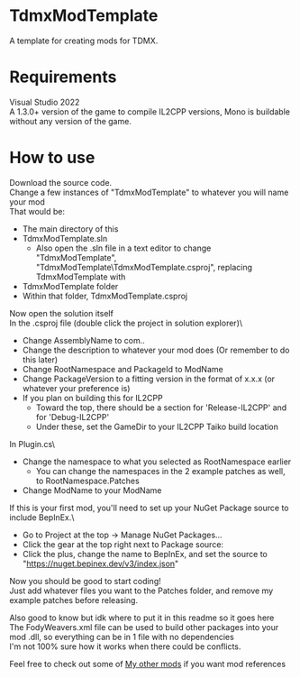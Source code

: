 # TdmxModTemplate
 A template for creating mods for TDMX.

# Requirements
 Visual Studio 2022\
 A 1.3.0+ version of the game to compile IL2CPP versions, Mono is buildable without any version of the game.

# How to use
Download the source code.\
Change a few instances of "TdmxModTemplate" to whatever you will name your mod <ModName>\
That would be:
- The main directory of this
- TdmxModTemplate.sln
   - Also open the .sln file in a text editor to change "TdmxModTemplate", "TdmxModTemplate\TdmxModTemplate.csproj", replacing TdmxModTemplate with <ModName>
- TdmxModTemplate folder
- Within that folder, TdmxModTemplate.csproj

Now open the solution itself\
In the .csproj file (double click the <ModName> project in solution explorer)\
- Change AssemblyName to com.<YourName>.<ModName>
- Change the description to whatever your mod does (Or remember to do this later)
- Change RootNamespace and PackageId to ModName
- Change PackageVersion to a fitting version in the format of x.x.x (or whatever your preference is)
- If you plan on building this for IL2CPP
   - Toward the top, there should be a section for 'Release-IL2CPP' and for 'Debug-IL2CPP'
   - Under these, set the GameDir to your IL2CPP Taiko build location

In Plugin.cs\
- Change the namespace to what you selected as RootNamespace earlier
   - You can change the namespaces in the 2 example patches as well, to RootNamespace.Patches
- Change ModName to your ModName

 If this is your first mod, you'll need to set up your NuGet Package source to include BepInEx.\
 - Go to Project at the top -> Manage NuGet Packages...
 - Click the gear at the top right next to Package source: 
 - Click the plus, change the name to BepInEx, and set the source to "https://nuget.bepinex.dev/v3/index.json"

 Now you should be good to start coding!\
 Just add whatever files you want to the Patches folder, and remove my example patches before releasing.
 
 Also good to know but idk where to put it in this readme so it goes here\
 The FodyWeavers.xml file can be used to build other packages into your mod .dll, so everything can be in 1 file with no dependencies\
 I'm not 100% sure how it works when there could be conflicts.


Feel free to check out some of [My other mods](https://docs.google.com/spreadsheets/d/1fuAAfK-0Vw74TwxXF5WVy1fh1ADsVzUkDd7dOHc7EdQ) if you want mod references
